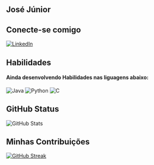 ## José Júnior

## Conecte-se comigo
[![LinkedIn](https://img.shields.io/badge/LinkedIn-000?style=for-the-badge&logo=linkedin&logoColor=0E76A8)](https://www.linkedin.com/in/josejunior1987/)

## Habilidades

#### Ainda desenvolvendo Habilidades nas liguagens abaixo:

 ![Java](https://img.shields.io/badge/Java-000?style=for-the-badge&logo=java) 
  ![Python](https://img.shields.io/badge/Python-000?style=for-the-badge&logo=python) 
   ![C](https://img.shields.io/badge/C-000?style=for-the-badge&logo=c) 

## GitHub Status

![GitHub Stats](https://github-readme-stats.vercel.app/api?username=jjunior87&theme=transparent&bg_color=000&border_color=30A3DC&show_icons=true&icon_color=30A3DC&title_color=E94D5F&text_color=FFF)

## Minhas Contribuições

[![GitHub Streak](https://streak-stats.demolab.com/?user=jjunior87&theme=bear&background=000&border=30A3DC&dates=FFF)](https://git.io/streak-stats)